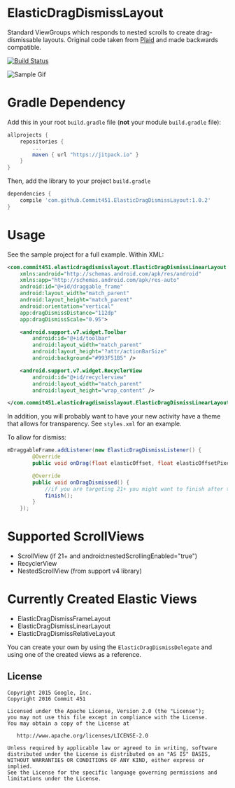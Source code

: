 # ElasticDragDismissLayout
Standard ViewGroups which responds to nested scrolls to create drag-dismissable layouts. Original code taken from [Plaid](https://github.com/nickbutcher/plaid) and made backwards compatible.

[![Build Status](https://travis-ci.org/Commit451/ElasticDragDismissLayout.svg?branch=master)](https://travis-ci.org/Commit451/ElasticDragDismissLayout)

![Sample Gif](http://i.imgur.com/AXvw7Ll.gif)

# Gradle Dependency

Add this in your root `build.gradle` file (**not** your module `build.gradle` file):

```gradle
allprojects {
	repositories {
		...
		maven { url "https://jitpack.io" }
	}
}
```

Then, add the library to your project `build.gradle`
```gradle
dependencies {
    compile 'com.github.Commit451.ElasticDragDismissLayout:1.0.2'
}
```

# Usage
See the sample project for a full example. Within XML:

```xml
<com.commit451.elasticdragdismisslayout.ElasticDragDismissLinearLayout
    xmlns:android="http://schemas.android.com/apk/res/android"
    xmlns:app="http://schemas.android.com/apk/res-auto"
    android:id="@+id/draggable_frame"
    android:layout_width="match_parent"
    android:layout_height="match_parent"
    android:orientation="vertical"
    app:dragDismissDistance="112dp"
    app:dragDismissScale="0.95">

    <android.support.v7.widget.Toolbar
        android:id="@+id/toolbar"
        android:layout_width="match_parent"
        android:layout_height="?attr/actionBarSize"
        android:background="#993F51B5" />

    <android.support.v7.widget.RecyclerView
        android:id="@+id/recyclerview"
        android:layout_width="match_parent"
        android:layout_height="wrap_content" />

</com.commit451.elasticdragdismisslayout.ElasticDragDismissLinearLayout>
```
In addition, you will probably want to have your new activity have a theme that allows for transparency. See `styles.xml` for an example.

To allow for dismiss:
```java
mDraggableFrame.addListener(new ElasticDragDismissListener() {
        @Override
        public void onDrag(float elasticOffset, float elasticOffsetPixels, float rawOffset, float rawOffsetPixels) {}

        @Override
        public void onDragDismissed() {
            //if you are targeting 21+ you might want to finish after transition
            finish();
        }
    });
```

# Supported ScrollViews
- ScrollView (if 21+ and android:nestedScrollingEnabled="true")
- RecyclerView
- NestedScrollView (from support v4 library)

# Currently Created Elastic Views
- ElasticDragDismissFrameLayout
- ElasticDragDismissLinearLayout
- ElasticDragDismissRelativeLayout

You can create your own by using the `ElasticDragDismissDelegate` and using one of the created views as a reference.

License
--------

    Copyright 2015 Google, Inc.
    Copyright 2016 Commit 451

    Licensed under the Apache License, Version 2.0 (the "License");
    you may not use this file except in compliance with the License.
    You may obtain a copy of the License at

       http://www.apache.org/licenses/LICENSE-2.0

    Unless required by applicable law or agreed to in writing, software
    distributed under the License is distributed on an "AS IS" BASIS,
    WITHOUT WARRANTIES OR CONDITIONS OF ANY KIND, either express or implied.
    See the License for the specific language governing permissions and
    limitations under the License.
